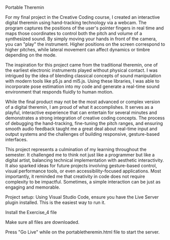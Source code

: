 Portable Theremin

For my final project in the Creative Coding course, I created an interactive digital theremin using hand-tracking technology via a webcam. The program captures the positions of the user's pointer fingers in real time and maps those coordinates to control both the pitch and volume of a synthesized sound. By simply moving your hands in front of the camera, you can "play" the instrument. Higher positions on the screen correspond to higher pitches, while lateral movement can affect dynamics or timbre depending on the mode.

The inspiration for this project came from the traditional theremin, one of the earliest electronic instruments played without physical contact. I was intrigued by the idea of blending classical concepts of sound manipulation with modern tools like p5.js and ml5.js. Using these libraries, I was able to incorporate pose estimation into my code and generate a real-time sound environment that responds fluidly to human motion.

While the final product may not be the most advanced or complex version of a digital theremin, I am proud of what it accomplishes. It serves as a playful, interactive experience that can entertain for several minutes and demonstrates a strong integration of creative coding concepts. The process of debugging the hand-tracking, fine-tuning the pitch ranges, and ensuring smooth audio feedback taught me a great deal about real-time input and output systems and the challenges of building responsive, gesture-based interfaces.

This project represents a culmination of my learning throughout the semester. It challenged me to think not just like a programmer but like a digital artist, balancing technical implementation with aesthetic interactivity. It also sparked ideas for future projects involving gesture-based control, visual performance tools, or even accessibility-focused applications. Most importantly, it reminded me that creativity in code does not require complexity to be impactful. Sometimes, a simple interaction can be just as engaging and memorable.


Project setup:
Using Visual Studio Code, ensure you have the Live Server plugin installed. This is the easiest way to run it. 

Install the Exercise_4 file

Make sure all files are downloaded. 

Press "Go Live" while on the portabletheremin.html file to start the server. 
